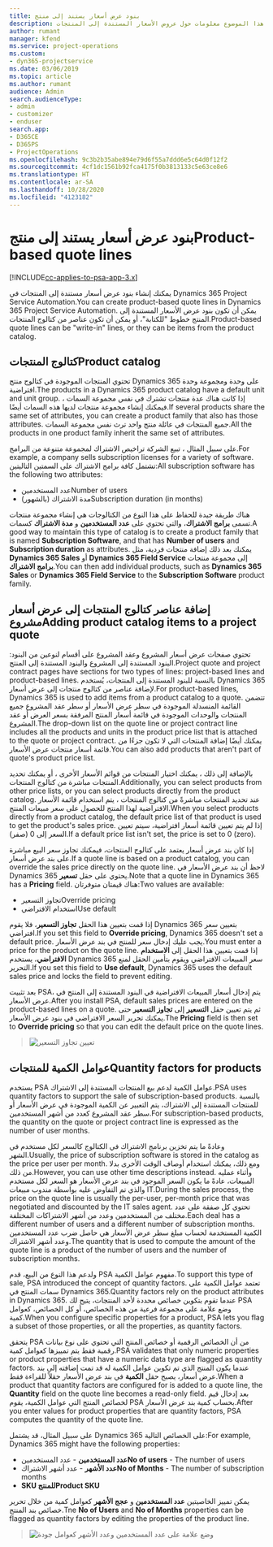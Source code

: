 ```yaml
---
title: بنود عرض أسعار يستند إلى منتج
description: يقدم هذا الموضوع معلومات حول عروض الأسعار المستندة إلى المنتجات.
author: rumant
manager: kfend
ms.service: project-operations
ms.custom:
- dyn365-projectservice
ms.date: 03/06/2019
ms.topic: article
ms.author: rumant
audience: Admin
search.audienceType:
- admin
- customizer
- enduser
search.app:
- D365CE
- D365PS
- ProjectOperations
ms.openlocfilehash: 9c3b2b35abe894e79d6f55a7ddd6e5c64d0f12f2
ms.sourcegitcommit: 4cf1dc1561b92fca4175f0b3813133c5e63ce8e6
ms.translationtype: HT
ms.contentlocale: ar-SA
ms.lasthandoff: 10/28/2020
ms.locfileid: "4123182"
---
```

# <a name="product-based-quote-lines"></a><span data-ttu-id="3d9f8-103">بنود عرض أسعار يستند إلى منتج</span><span class="sxs-lookup"><span data-stu-id="3d9f8-103">Product-based quote lines</span></span>

[!INCLUDE[cc-applies-to-psa-app-3.x](../includes/cc-applies-to-psa-app-3x.md)]


<span data-ttu-id="3d9f8-104">يمكنك إنشاء بنود عرض أسعار مستندة إلى المنتجات في Dynamics 365 Project Service Automation.</span><span class="sxs-lookup"><span data-stu-id="3d9f8-104">You can create product-based quote lines in Dynamics 365 Project Service Automation.</span></span> <span data-ttu-id="3d9f8-105">يمكن أن تكون بنود عرض الأسعار المستندة إلى المنتج خطوط "للكتابة"، أو يمكن أن تكون عناصر من كتالوج المنتجات.</span><span class="sxs-lookup"><span data-stu-id="3d9f8-105">Product-based quote lines can be "write-in" lines, or they can be items from the product catalog.</span></span>

## <a name="product-catalog"></a><span data-ttu-id="3d9f8-106">كتالوج المنتجات</span><span class="sxs-lookup"><span data-stu-id="3d9f8-106">Product catalog</span></span>

<span data-ttu-id="3d9f8-107">تحتوي المنتجات الموجودة في كتالوج منتج Dynamics 365 على وحدة ومجموعة وحدة افتراضية.</span><span class="sxs-lookup"><span data-stu-id="3d9f8-107">The products in a Dynamics 365 product catalog have a default unit and unit group.</span></span> <span data-ttu-id="3d9f8-108">إذا كانت هناك عدة منتجات تشترك في نفس مجموعة السمات ، فيمكنك إنشاء مجموعة منتجات لديها هذه السمات أيضًا.</span><span class="sxs-lookup"><span data-stu-id="3d9f8-108">If several products share the same set of attributes, you can create a product family that also has those attributes.</span></span> <span data-ttu-id="3d9f8-109">جميع المنتجات في عائلة منتج واحد ترث نفس مجموعة السمات.</span><span class="sxs-lookup"><span data-stu-id="3d9f8-109">All the products in one product family inherit the same set of attributes.</span></span>

<span data-ttu-id="3d9f8-110">على سبيل المثال ، تبيع الشركة تراخيص الاشتراك لمجموعة متنوعة من البرامج.</span><span class="sxs-lookup"><span data-stu-id="3d9f8-110">For example, a company sells subscription licenses for a variety of software.</span></span> <span data-ttu-id="3d9f8-111">تشتمل كافة برامج الاشتراك على السمتين التاليتين:</span><span class="sxs-lookup"><span data-stu-id="3d9f8-111">All subscription software has the following two attributes:</span></span>

- <span data-ttu-id="3d9f8-112">عدد المستخدمين</span><span class="sxs-lookup"><span data-stu-id="3d9f8-112">Number of users</span></span> 
- <span data-ttu-id="3d9f8-113">مدة الاشتراك (بالشهور)</span><span class="sxs-lookup"><span data-stu-id="3d9f8-113">Subscription duration (in months)</span></span>

<span data-ttu-id="3d9f8-114">هناك طريقة جيدة للحفاظ على هذا النوع من الكتالوجات هي إنشاء مجموعة منتجات تسمى **برامج الاشتراك**، والتي تحتوي على **عدد المستخدمين** و **مدة الاشتراك** كسمات.</span><span class="sxs-lookup"><span data-stu-id="3d9f8-114">A good way to maintain this type of catalog is to create a product family that is named **Subscription Software**, and that has **Number of users** and **Subscription duration** as attributes.</span></span> <span data-ttu-id="3d9f8-115">يمكنك بعد ذلك إضافة منتجات فردية، مثل **Dynamics 365 Sales** أو **Dynamics 365 Field Service** إلى مجموعة منتجات **برامج الاشتراك**.</span><span class="sxs-lookup"><span data-stu-id="3d9f8-115">You can then add individual products, such as **Dynamics 365 Sales** or **Dynamics 365 Field Service** to the **Subscription Software** product family.</span></span>

## <a name="adding-product-catalog-items-to-a-project-quote"></a><span data-ttu-id="3d9f8-116">إضافة عناصر كتالوج المنتجات إلى عرض أسعار مشروع</span><span class="sxs-lookup"><span data-stu-id="3d9f8-116">Adding product catalog items to a project quote</span></span>

<span data-ttu-id="3d9f8-117">تحتوي صفحات عرض أسعار المشروع وعقد المشروع على أقسام لنوعين من البنود: البنود المستندة إلى المشروع والبنود المستندة إلى المنتج.</span><span class="sxs-lookup"><span data-stu-id="3d9f8-117">Project quote and project contract pages have sections for two types of lines: project-based lines and product-based lines.</span></span> <span data-ttu-id="3d9f8-118">بالنسبة للبنود المستندة إلى المنتجات، يُستخدم Dynamics 365 لإضافة عناصر من كتالوج منتجات إلى عرض أسعار.</span><span class="sxs-lookup"><span data-stu-id="3d9f8-118">For product-based lines, Dynamics 365 is used to add items from a product catalog to a quote.</span></span> <span data-ttu-id="3d9f8-119">تتضمن القائمة المنسدلة الموجودة في سطر عرض الأسعار أو سطر عقد المشروع جميع المنتجات والوحدات الموجودة في قائمة أسعار المنتج المرفقة بسعر العرض أو عقد المشروع.</span><span class="sxs-lookup"><span data-stu-id="3d9f8-119">The drop-down list on the quote line or project contract line includes all the products and units in the product price list that is attached to the quote or project contract.</span></span> <span data-ttu-id="3d9f8-120">يمكنك أيضًا إضافة المنتجات التي لا تكون جزءًا من قائمة أسعار منتجات عرض الأسعار.</span><span class="sxs-lookup"><span data-stu-id="3d9f8-120">You can also add products that aren't part of quote's product price list.</span></span>

<span data-ttu-id="3d9f8-121">بالإضافة إلى ذلك ، يمكنك اختيار المنتجات من قوائم الأسعار الأخرى ، أو يمكنك تحديد المنتجات مباشرة من كتالوج المنتجات.</span><span class="sxs-lookup"><span data-stu-id="3d9f8-121">Additionally, you can select products from other price lists, or you can select products directly from the product catalog.</span></span> <span data-ttu-id="3d9f8-122">عند تحديد المنتجات مباشرةً من كتالوج المنتجات ، يتم استخدام قائمة الأسعار الافتراضية لهذا المنتج للحصول على سعر مبيعات المنتج.</span><span class="sxs-lookup"><span data-stu-id="3d9f8-122">When you select products directly from a product catalog, the default price list of that product is used to get the product's sales price.</span></span> <span data-ttu-id="3d9f8-123">إذا لم يتم تعيين قائمة أسعار افتراضية، سيتم تعيين السعر إلى 0 (صفر).</span><span class="sxs-lookup"><span data-stu-id="3d9f8-123">If a default price list isn't set, the price is set to 0 (zero).</span></span>

<span data-ttu-id="3d9f8-124">إذا كان بند عرض أسعار يعتمد على كتالوج المنتجات، فيمكنك تجاوز سعر البيع مباشرة على بند عرض أسعار.</span><span class="sxs-lookup"><span data-stu-id="3d9f8-124">If a quote line is based on a product catalog, you can override the sales price directly on the quote line.</span></span> <span data-ttu-id="3d9f8-125">لاحظ أن بند عرض الأسعار في Dynamics 365 يحتوي على حقل **تسعير**.</span><span class="sxs-lookup"><span data-stu-id="3d9f8-125">Note that a quote line in Dynamics 365 has a **Pricing** field.</span></span> <span data-ttu-id="3d9f8-126">هناك قيمتان متوفرتان:</span><span class="sxs-lookup"><span data-stu-id="3d9f8-126">Two values are available:</span></span>

- <span data-ttu-id="3d9f8-127">تجاوز التسعير</span><span class="sxs-lookup"><span data-stu-id="3d9f8-127">Override pricing</span></span>  
- <span data-ttu-id="3d9f8-128">استخدام الافتراضي</span><span class="sxs-lookup"><span data-stu-id="3d9f8-128">Use default</span></span>

<span data-ttu-id="3d9f8-129">إذا قمت بتعيين هذا الحقل **تجاوز التسعير**، فلا يقوم Dynamics 365 بتعيين سعر افتراضي.</span><span class="sxs-lookup"><span data-stu-id="3d9f8-129">If you set this field to **Override pricing**, Dynamics 365 doesn't set a default price.</span></span> <span data-ttu-id="3d9f8-130">يجب عليك إدخال سعر للمنتج في بند عرض الأسعار.</span><span class="sxs-lookup"><span data-stu-id="3d9f8-130">You must enter a price for the product on the quote line.</span></span> <span data-ttu-id="3d9f8-131">إذا قمت بتعيين هذا الحقل إلى **الاستخدام الافتراضي**، يستخدم Dynamics 365 سعر المبيعات الافتراضي ويقوم بتأمين الحقل لمنع التحرير.</span><span class="sxs-lookup"><span data-stu-id="3d9f8-131">If you set this field to **Use default**, Dynamics 365 uses the default sales price and locks the field to prevent editing.</span></span>

<span data-ttu-id="3d9f8-132">بعد تثبيت PSA، يتم إدخال أسعار المبيعات الافتراضية في البنود المستندة إلى المنتج في عرض الأسعار.</span><span class="sxs-lookup"><span data-stu-id="3d9f8-132">After you install PSA, default sales prices are entered on the product-based lines on a quote.</span></span> <span data-ttu-id="3d9f8-133">ثم يتم تعيين حقل **التسعير** إلى **تجاوز التسعير** حتى يمكنك تحرير السعر الافتراضي في بنود عرض الأسعار.</span><span class="sxs-lookup"><span data-stu-id="3d9f8-133">The **Pricing** field is then set to **Override pricing** so that you can edit the default price on the quote lines.</span></span>

> ![تعيين تجاوز التسعير](media/basic-guide-10.png)
 
## <a name="quantity-factors-for-products"></a><span data-ttu-id="3d9f8-135">عوامل الكمية للمنتجات</span><span class="sxs-lookup"><span data-stu-id="3d9f8-135">Quantity factors for products</span></span>

<span data-ttu-id="3d9f8-136">يستخدم PSA عوامل الكمية لدعم بيع المنتجات المستندة إلى الاشتراك.</span><span class="sxs-lookup"><span data-stu-id="3d9f8-136">PSA uses quantity factors to support the sale of subscription-based products.</span></span> <span data-ttu-id="3d9f8-137">بالنسبة للمنتجات المستندة إلى الاشتراك، يتم التعبير عن الكمية الموجودة في عرض الأسعار أو سطر عقد المشروع كعدد من أشهر المستخدمين.</span><span class="sxs-lookup"><span data-stu-id="3d9f8-137">For subscription-based products, the quantity on the quote or project contract line is expressed as the number of user months.</span></span>

<span data-ttu-id="3d9f8-138">وعادةً ما يتم تخزين برنامج الاشتراك في الكتالوج كالسعر لكل مستخدم في الشهر.</span><span class="sxs-lookup"><span data-stu-id="3d9f8-138">Usually, the price of subscription software is stored in the catalog as the price per user per month.</span></span> <span data-ttu-id="3d9f8-139">ومع ذلك، يمكنك استخدام أوصاف الوقت الأخرى بدلا من ذلك.</span><span class="sxs-lookup"><span data-stu-id="3d9f8-139">However, you can use other time descriptions instead.</span></span> <span data-ttu-id="3d9f8-140">وأثناء عمليه المبيعات، عادةً ما يكون السعر الموجود في بند عرض الأسعار هو السعر لكل مستخدم والذي تم التفاوض عليه بواسطة مندوب مبيعات IT.</span><span class="sxs-lookup"><span data-stu-id="3d9f8-140">During the sales process, the price on the quote line is usually the per-user, per-month price that was negotiated and discounted by the IT sales agent.</span></span> <span data-ttu-id="3d9f8-141">تحتوي كل صفقة على عدد مختلف من المستخدمين وعدد من أشهر الاشتراكات المختلفة.</span><span class="sxs-lookup"><span data-stu-id="3d9f8-141">Each deal has a different number of users and a different number of subscription months.</span></span> <span data-ttu-id="3d9f8-142">الكمية المستخدمة لحساب مبلغ سطر عرض الأسعار هي حاصل ضرب عدد المستخدمين وعدد أشهر الاشتراك.</span><span class="sxs-lookup"><span data-stu-id="3d9f8-142">The quantity that is used to compute the amount of the quote line is a product of the number of users and the number of subscription months.</span></span>

<span data-ttu-id="3d9f8-143">ولدعم هذا النوع من البيع، قدم PSA مفهوم عوامل الكمية.</span><span class="sxs-lookup"><span data-stu-id="3d9f8-143">To support this type of sale, PSA introduced the concept of quantity factors.</span></span> <span data-ttu-id="3d9f8-144">تعتمد عوامل الكمية على سمات المنتج في Dynamics 365.</span><span class="sxs-lookup"><span data-stu-id="3d9f8-144">Quantity factors rely on the product attributes in Dynamics 365.</span></span> <span data-ttu-id="3d9f8-145">عندما تقوم بتكوين خصائص محددة لأحد المنتجات، يتيح لك PSA وضع علامة على مجموعة فرعية من هذه الخصائص، أو كل الخصائص، كعوامل كمية.</span><span class="sxs-lookup"><span data-stu-id="3d9f8-145">When you configure specific properties for a product, PSA lets you flag a subset of those properties, or all the properties, as quantity factors.</span></span>

<span data-ttu-id="3d9f8-146">يتحقق PSA من أن الخصائص الرقمية أو خصائص المنتج التي تحتوي على نوع بيانات رقمية فقط يتم تمييزها كعوامل كمية.</span><span class="sxs-lookup"><span data-stu-id="3d9f8-146">PSA validates that only numeric properties or product properties that have a numeric data type are flagged as quantity factors.</span></span> <span data-ttu-id="3d9f8-147">عندما يكون المنتج الذي تم تكوين عوامل الكمية له قد تمت إضافته إلى بند عرض أسعار، يصبح حقل **الكمية** في بند عرض الأسعار حقلاً للقراءة فقط.</span><span class="sxs-lookup"><span data-stu-id="3d9f8-147">When a product that quantity factors are configured for is added to a quote line, the **Quantity** field on the quote line becomes a read-only field.</span></span> <span data-ttu-id="3d9f8-148">بعد إدخال قيم لخصائص المنتج التي عوامل الكمية، يقوم PSA بحساب كمية بند عرض الأسعار.</span><span class="sxs-lookup"><span data-stu-id="3d9f8-148">After you enter values for product properties that are quantity factors, PSA computes the quantity of the quote line.</span></span>

<span data-ttu-id="3d9f8-149">على سبيل المثال، قد يشتمل Dynamics 365 على الخصائص التالية:</span><span class="sxs-lookup"><span data-stu-id="3d9f8-149">For example, Dynamics 365 might have the following properties:</span></span> 

- <span data-ttu-id="3d9f8-150">**عدد المستخدمين** - عدد المستخدمين</span><span class="sxs-lookup"><span data-stu-id="3d9f8-150">**No of users** - The number of users</span></span> 
- <span data-ttu-id="3d9f8-151">**عدد الأشهر** - عدد أشهر الاشتراك</span><span class="sxs-lookup"><span data-stu-id="3d9f8-151">**No of Months** - The number of subscription months</span></span>
- <span data-ttu-id="3d9f8-152">**SKU للمنتج**</span><span class="sxs-lookup"><span data-stu-id="3d9f8-152">**Product SKU**</span></span> 

<span data-ttu-id="3d9f8-153">يمكن تمييز الخاصيتين **عدد المستخدمين** و **عجج الأشهر** كعوامل كمية من خلال تحرير خصائص بند المنتج.</span><span class="sxs-lookup"><span data-stu-id="3d9f8-153">Tne **No of Users** and **No of Months** properties can be flagged as quantity factors by editing the properties of the product line.</span></span> 

> ![وضع علامة على عدد المستخدمين وعدد الأشهر كعوامل جودة](media/basic-guide-11.png)
 

